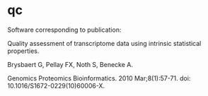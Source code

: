# qc

Software corresponding to publication:

Quality assessment of transcriptome data using intrinsic statistical properties.

Brysbaert G, Pellay FX, Noth S, Benecke A.

Genomics Proteomics Bioinformatics. 2010 Mar;8(1):57-71. doi: 10.1016/S1672-0229(10)60006-X.
